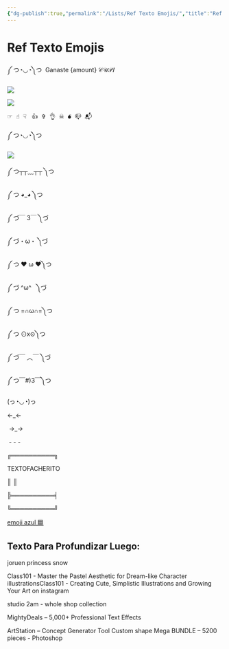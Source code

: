 ```yaml
---
{"dg-publish":true,"permalink":"/Lists/Ref Texto Emojis/","title":"Ref Texto Emojis","tags":["ZeType/Referencia"],"created":"2023-03-17T18:12:47.537-05:00","updated":"2023-09-09T18:23:09.975-05:00"}
---
```



# Ref Texto Emojis

༼ つ◔◡◔༽つ  Ganaste {amount} 𝒞𝒰𝒫𝐼

![](https://i.imgur.com/PgVfSIa.png) 

![](https://cdn.discordapp.com/attachments/1012843828388036769/1012843992175611994/Barrita_separadora.gif)

☞︎  ☝︎  ☟︎   👍︎  ✞︎  👌︎  ☠︎  💣︎  📪︎  📬︎

༼ つ◔◡◔༽つ 

![](https://i.imgur.com/OangxkR.png)

༼ つ┬┬﹏┬┬ ༽つ 

༼ つ ◕_◕ ༽つ

༼ づ￣ 3￣ ༽づ 

༼ づ・ω・ ༽づ 

༼ つ ❤ ω ❤༽つ

༼ づ ^ω^   ༽づ 

༼ つ =∩ω∩=༽つ

༼ つ ⊙x⊙༽つ

༼ づ￣ ︿￣ ༽づ 

༼ つ￣#)3￣༽つ

(っ◔◡◔)っ

←_←

 →_→

 - - - 

╔══════════╗

TEXTOFACHERITO 

║ ║

╠══════════╡

╚══════════╝

[emoji azul 🟦](https://es.piliapp.com/emoji/list/blue/)

## Texto Para Profundizar Luego:

joruen princess snow

Class101 - Master the Pastel Aesthetic for Dream-like Character illustrationsClass101 - Creating Cute, Simplistic Illustrations and Growing Your Art on instagram

studio 2am - whole shop collection

MightyDeals – 5,000+ Professional Text Effects

ArtStation – Concept Generator Tool Custom shape Mega BUNDLE – 5200 pieces - Photoshop

